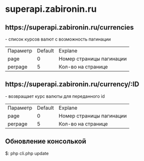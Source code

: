 # superapi.zabironin.ru
 
<h2>https://superapi.zabironin.ru/currencies</h2>
- список курсов валют с возможность пагинации
<table>
	<tr>
		<td>Параметр</td>
		<td>Default</td>
		<td>Explane</td>
	</tr>
	<tr>
		<td>page</td>
		<td>0</td>
		<td>Номер страницы пагинации</td>
	</tr>
	<tr>
		<td>perpage</td>
		<td>5</td>
		<td>Кол-во на странице</td>
	</tr>
</table>

<h2>https://superapi.zabironin.ru/currency/:ID</h2>
- возвращает курс валюты для переданного id
<table>
	<tr>
		<td>Параметр</td>
		<td>Default</td>
		<td>Explane</td>
	</tr>
	<tr>
		<td>page</td>
		<td>0</td>
		<td>Номер страницы пагинации</td>
	</tr>
	<tr>
		<td>perpage</td>
		<td>5</td>
		<td>Кол-во на странице</td>
	</tr>
</table>

<h2>Обновление консолькой</h2>
$: php cli.php update
